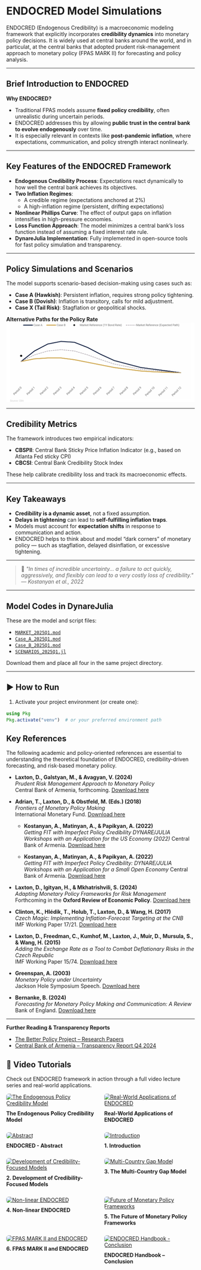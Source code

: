 # ENDOCRED Model Simulations

ENDOCRED (Endogenous Credibility) is a macroeconomic modeling framework that explicitly incorporates **credibility dynamics** into monetary policy decisions. It is widely used at central banks around the world, and in particulat, at the central banks that adopted prudent risk-management approach to monetary policy (FPAS MARK II) for forecasting and policy analysis.

---

## Brief Introduction to ENDOCRED

**Why ENDOCRED?**

- Traditional FPAS models assume **fixed policy credibility**, often unrealistic during uncertain periods.
- ENDOCRED addresses this by allowing **public trust in the central bank to evolve endogenously** over time.
- It is especially relevant in contexts like **post-pandemic inflation**, where expectations, communication, and policy strength interact nonlinearly.

---

## Key Features of the ENDOCRED Framework

- **Endogenous Credibility Process**: Expectations react dynamically to how well the central bank achieves its objectives.
- **Two Inflation Regimes**:
  - A credible regime (expectations anchored at 2%)
  - A high-inflation regime (persistent, drifting expectations)
- **Nonlinear Phillips Curve**: The effect of output gaps on inflation intensifies in high-pressure economies.
- **Loss Function Approach**: The model minimizes a central bank’s loss function instead of assuming a fixed interest rate rule.
- **DynareJulia Implementation**: Fully implemented in open-source tools for fast policy simulation and transparency.

---

## Policy Simulations and Scenarios

The model supports scenario-based decision-making using cases such as:

- **Case A (Hawkish)**: Persistent inflation, requires strong policy tightening.
- **Case B (Dovish)**: Inflation is transitory, calls for mild adjustment.
- **Case X (Tail Risk)**: Stagflation or geopolitical shocks.

**Alternative Paths for the Policy Rate**
![Scenario Simulation Output](images/scenarios.png)


---

## Credibility Metrics

The framework introduces two empirical indicators:

- **CBSPII**: Central Bank Sticky Price Inflation Indicator (e.g., based on Atlanta Fed sticky CPI)
- **CBCSI**: Central Bank Credibility Stock Index

These help calibrate credibility loss and track its macroeconomic effects.

---

## Key Takeaways

- **Credibility is a dynamic asset**, not a fixed assumption.
- **Delays in tightening** can lead to **self-fulfilling inflation traps**.
- Models must account for **expectation shifts** in response to communication and action.
- ENDOCRED helps to think about and model “dark corners” of monetary policy — such as stagflation, delayed disinflation, or excessive tightening.

---

> 📖 _"In times of incredible uncertainty... a failure to act quickly, aggressively, and flexibly can lead to a very costly loss of credibility."_  
> — _Kostanyan et al., 2022_

---


## Model Codes in DynareJulia

These are the model and script files:

- [`MARKET_2025Q1.mod`](models/MARKET_2025Q1.mod)
- [`Case_A_2025Q1.mod`](models/Case_A_2025Q1.mod)
- [`Case_B_2025Q1.mod`](models/Case_B_2025Q1.mod)
- [`SCENARIOS_2025Q1.jl`](models/SCENARIOS_2025Q1.jl)

Download them and place all four in the same project directory.

---

## ▶️ How to Run

1. Activate your project environment (or create one):

```julia
using Pkg
Pkg.activate("venv")  # or your preferred environment path
```


## Key References

The following academic and policy-oriented references are essential to understanding the theoretical foundation of ENDOCRED, credibility-driven forecasting, and risk-based monetary policy.

- **Laxton, D., Galstyan, M., & Avagyan, V. (2024)**  
  *Prudent Risk Management Approach to Monetary Policy*  
  Central Bank of Armenia, forthcoming.
  [Download here](https://www.thebetterpolicyproject.org/_files/ugd/bf672a_44316592afd24e26add8648beeb507a2.pdf)

- **Adrian, T., Laxton, D., & Obstfeld, M. (Eds.) (2018)**  
  *Frontiers of Monetary Policy Making*  
  International Monetary Fund.
  [Download here](https://www.thebetterpolicyproject.org/_files/ugd/bf672a_8de64ff0b60b4b5b84ce827b82627fe8.pdf)

  - **Kostanyan, A., Matinyan, A., & Papikyan, A. (2022)**  
  *Getting FIT with Imperfect Policy Credibility 
  DYNARE/JULIA Workshops with an Application for the US  Economy (2022)*
  Central Bank of Armenia.
  [Download here](https://www.thebetterpolicyproject.org/_files/ugd/bf672a_9c8ffebeb3fd4a4089dd58df49912efc.pdf)

  - **Kostanyan, A., Matinyan, A., & Papikyan, A. (2022)**  
  *Getting FIT with Imperfect Policy Credibility:
  DYNARE/JULIA Workshops with an Application for a Small Open Economy*
  Central Bank of Armenia.
  [Download here](https://www.thebetterpolicyproject.org/_files/ugd/bf672a_8367dd41c9bf4293af461464187ad2a1.pdf)

- **Laxton, D., Igityan, H., & Mkhatrishvili, S. (2024)**  
  *Adapting Monetary Policy Frameworks for Risk Management*  
  Forthcoming in the **Oxford Review of Economic Policy**.
  [Download here](https://www.thebetterpolicyproject.org/_files/ugd/bf672a_de842ff248ea4351b5c31b172e3fca22.pdf)

- **Clinton, K., Hlédik, T., Holub, T., Laxton, D., & Wang, H. (2017)**  
  *Czech Magic: Implementing Inflation-Forecast Targeting at the CNB*  
  IMF Working Paper 17/21.
  [Download here](https://www.imf.org/en/Publications/WP/Issues/2017/01/20/Czech-Magic-Implementing-Inflation-Forecast-Targeting-at-the-CNB-44604)

- **Laxton, D., Freedman, C., Kumhof, M., Laxton, J., Muir, D., Mursula, S., & Wang, H. (2015)**  
  *Adding the Exchange Rate as a Tool to Combat Deflationary Risks in the Czech Republic*  
  IMF Working Paper 15/74.
  [Download here](https://www.imf.org/en/Publications/WP/Issues/2016/12/31/Adding-the-Exchange-Rate-as-a-Tool-to-Combat-Deflationary-Risks-in-the-Czech-Republic-42771)

- **Greenspan, A. (2003)**  
  *Monetary Policy under Uncertainty*  
  Jackson Hole Symposium Speech. 
  [Download here](https://www.federalreserve.gov/boarddocs/speeches/2003/20030829/default.htm)

- **Bernanke, B. (2024)**  
  *Forecasting for Monetary Policy Making and Communication: A Review*  
  Bank of England. 
  [Download here](https://www.bankofengland.co.uk/independent-evaluation-office/forecasting-for-monetary-policy-making-and-communication-at-the-bank-of-england-a-review)

---

**Further Reading & Transparency Reports**  
- [The Better Policy Project – Research Papers](https://www.thebetterpolicyproject.org/research-papers)  
- [Central Bank of Armenia – Transparency Report Q4 2024](https://www.cba.am/EN/pmessagesannouncements/Transparency_Report_Q42024_Eng.pdf)


## 🎥 Video Tutorials

Check out ENDOCRED framework in action through a full video lecture series and real-world applications.

<style>
.video-grid {
  display: flex;
  flex-wrap: wrap;
  gap: 20px;
}
.video-grid .video {
  flex: 1 1 calc(50% - 20px);
  box-sizing: border-box;
}
.video-grid img {
  width: 100%;
  height: auto;
  border-radius: 6px;
}
.video-grid h4 {
  margin: 10px 0 5px;
}
</style>

<div class="video-grid">

<div class="video">
  <a href="https://www.youtube.com/watch?v=dA45w1VwkVk" target="_blank">
    <img src="https://img.youtube.com/vi/dA45w1VwkVk/hqdefault.jpg" alt="The Endogenous Policy Credibility Model">
  </a>
  <h4>The Endogenous Policy Credibility Model</h4>
</div>

<div class="video">
  <a href="https://www.youtube.com/watch?v=0Q_XUtJMMoM" target="_blank">
    <img src="https://img.youtube.com/vi/0Q_XUtJMMoM/hqdefault.jpg" alt="Real-World Applications of ENDOCRED">
  </a>
  <h4>Real-World Applications of ENDOCRED</h4>
</div>

<div class="video">
  <a href="https://www.youtube.com/watch?v=MCWz0ABu_Z0" target="_blank">
    <img src="https://img.youtube.com/vi/MCWz0ABu_Z0/hqdefault.jpg" alt="Abstract">
  </a>
  <h4>ENDOCRED - Abstract</h4>
</div>

<div class="video">
  <a href="https://www.youtube.com/watch?v=vyG-wxkkhzA" target="_blank">
    <img src="https://img.youtube.com/vi/vyG-wxkkhzA/hqdefault.jpg" alt="Introduction">
  </a>
  <h4>1. Introduction</h4>
</div>

<div class="video">
  <a href="https://www.youtube.com/watch?v=rmi8G5gJgcU" target="_blank">
    <img src="https://img.youtube.com/vi/rmi8G5gJgcU/hqdefault.jpg" alt="Development of Credibility-Focused Models">
  </a>
  <h4>2. Development of Credibility-Focused Models</h4>
</div>

<div class="video">
  <a href="https://www.youtube.com/watch?v=UHr-JwT5NLE" target="_blank">
    <img src="https://img.youtube.com/vi/UHr-JwT5NLE/hqdefault.jpg" alt="Multi-Country Gap Model">
  </a>
  <h4>3. The Multi-Country Gap Model</h4>
</div>

<div class="video">
  <a href="https://www.youtube.com/watch?v=6a96GlKfjI0" target="_blank">
    <img src="https://img.youtube.com/vi/6a96GlKfjI0/hqdefault.jpg" alt="Non-linear ENDOCRED">
  </a>
  <h4>4. Non-linear ENDOCRED</h4>
</div>

<div class="video">
  <a href="https://www.youtube.com/watch?v=DBGw12gKOwA" target="_blank">
    <img src="https://img.youtube.com/vi/DBGw12gKOwA/hqdefault.jpg" alt="Future of Monetary Policy Frameworks">
  </a>
  <h4>5. The Future of Monetary Policy Frameworks</h4>
</div>

<div class="video">
  <a href="https://www.youtube.com/watch?v=s4DaZzjYdrM" target="_blank">
    <img src="https://img.youtube.com/vi/s4DaZzjYdrM/hqdefault.jpg" alt="FPAS MARK II and ENDOCRED">
  </a>
  <h4>6. FPAS MARK II and ENDOCRED</h4>
</div>

<div class="video">
  <a href="https://www.youtube.com/watch?v=tMxe1iAepks" target="_blank">
    <img src="https://img.youtube.com/vi/tMxe1iAepks/hqdefault.jpg" alt="ENDOCRED Handbook - Conclusion">
  </a>
  <h4>ENDOCRED Handbook – Conclusion</h4>
</div>

</div>

